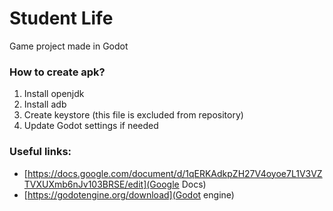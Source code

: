 # Student Life
Game project made in Godot

### How to create apk?
1. Install openjdk
2. Install adb
3. Create keystore (this file is excluded from repository)
4. Update Godot settings if needed

### Useful links:
* [https://docs.google.com/document/d/1qERKAdkpZH27V4oyoe7L1V3VZTVXUXmb6nJv103BRSE/edit](Google Docs)
* [https://godotengine.org/download](Godot engine)
